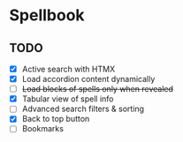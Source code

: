 # Spellbook

## TODO

- [x] Active search with HTMX
- [x] Load accordion content dynamically
- [ ] ~~Load blocks of spells only when revealed~~
- [x] Tabular view of spell info
- [ ] Advanced search filters & sorting
- [x] Back to top button
- [ ] Bookmarks
